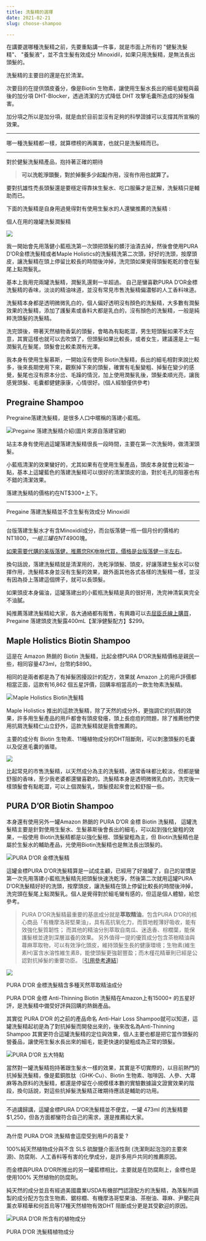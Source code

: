 ```yaml
---
title: 洗髮精的選擇
date: 2021-02-21
slug: choose-shampoo

---
```

在講要選哪種洗髮精之前，先要重點講一件事，就是市面上所有的 "健髮洗髮精"、 "養髮液"，並不含生髮有效成分 Minoxidil，如果只用洗髮精，是無法長出頭髮的。

洗髮精的主要目的還是在於清潔。

次要目的在提供頭皮養分，像是Biotin 生物素，讓使用生髮水長出的細毛變粗與最後的加分項 DHT-Blocker，透過清潔的方式降低 DHT 攻擊毛囊所造成的掉髮傷害。

加分項之所以是加分項，就是由於目前並沒有足夠的科學證據可以支撐其所宣稱的效果。

***

哪一種洗髮精都一樣，就算標榜的再厲害，也就只是洗髮精而已。

***

對於健髮洗髮精產品，抱持著正確的期待  

> **可以洗乾淨頭髮，對於掉髮多少起點作用，沒有作用也就算了。**

要對抗雄性禿長頭髮還是要穩定得靠抹生髮水、吃口服藥才是正解，洗髮精只是輔助而已。

下面的洗髮精是自身用過覺得對有使用生髮水的人還蠻推薦的洗髮精 : 

個人在用的幾罐洗髮潤髮精

![](/pxl_20210223_070552636.jpg)

我一開始會先用落健小藍瓶洗第一次頭把頭髮的髒汙油漬去掉，然後會使用PURA D’OR金標洗髮精或者Maple Holistics的洗髮精洗第二次頭，好好的洗頭，按摩頭皮，讓洗髮精在頭上停留比較長的時間後沖掉，洗完頭如果覺得頭髮乾乾的會在髮尾上點潤髮乳。

基本上我用完兩罐洗髮精，潤髮乳還剩一半超過。 自己是蠻喜歡PURA D’OR金標洗髮精的香味，淡淡的精油味道，並沒有常見市售洗髮精偏濃郁的人工香料味道。

洗髮精本身都是透明微微乳白的，個人偏好透明沒有顏色的洗髮精，大多數有潤髮效果的洗髮精，添加了護髮素或香料大都是乳白的，沒有顏色的洗髮精，一般是純粹洗頭髮的洗髮精。

洗完頭後，帶著天然植物香氣的頭髮，會略為有點乾澀，男生短頭髮如果不太在意，其實這樣也就可以去吹頭了，但頭髮如果比較長，或者女生，建議還是上一點潤髮乳在髮尾，頭髮會比較柔潤有光澤。

我本身有使用生髮慕斯，一開始沒有使用 Biotin洗髮精，長出的細毛相對來說比較多，後來長期使用下來，觀察掉下來的頭髮，確實有毛髮變粗、掉髮在變少的感覺，髮尾也沒有原本分岔、毛躁的情況，加上使用潤髮乳後，頭髮柔順光亮，讓我感覺頭髮、毛囊都健健康康，心情很好。(個人經驗僅供參考)

## Pregraine Shampoo

Pregraine落建洗髮精，是很多人口中暱稱的落建小藍瓶。

![Pregaine 落建洗髮精介紹(圖片來源自落建官網)](/pregrain.jpg "Pregaine 落建洗髮精介紹(圖片來源自落建官網)")

站主本身有使用過這罐落建洗髮精很長一段時間，主要在第一次洗髮時，做清潔頭髮。

小藍瓶清潔的效果蠻好的，尤其如果有在使用生髮產品，頭皮本身就會比較油一點，基本上這罐藍色的落建洗髮精可以很好的清潔頭皮的油，對於毛孔的阻塞也有不錯的清潔效果。

落建洗髮精的價格約在NT$300+上下。

***

Pregaine 落建洗髮精並不含生髮有效成分 Minoxidil

***

台版落建生髮水才有含Minoxidil成分，而台版落健一瓶一個月份的價格約 NT$1800， 一組三罐在NT$4900塊。

[ 如果需要代購的美版落健，推薦您RK咻咻代買，價格是台版落健一半左右](https://rrkk.com.tw/ "RK咻咻代買")。

換句話說，落建洗髮精就是清潔用的，洗乾淨頭髮、頭皮，好讓落建生髮水可以發揮作用，洗髮精本身並沒有生髮的效果，跟外面其他各式各樣的洗髮精一樣，並沒有因為掛上落建這個牌子，就可以長頭髮。

如果頭皮本身偏油，這罐落建出的小藍瓶洗髮精是真的很好用，洗完神清氣爽完全不油膩。

純推薦落建洗髮精給大家，各大通絡都有販售，有興趣可以去[屈臣氏線上購買](https://easymall.co/2mdRn)，Pregaine 落建頭皮洗髮露400mL【潔淨健髮配方】$299。

## Maple Holistics Biotin Shampoo

這是在 Amazon 熱銷的 Biotin 洗髮精，比起金標PURA D’OR洗髮精價格是親民一些，相同容量473ml，台幣約$890。

相同的是兩者都是為了有掉髮困擾設計的配方，效果就 Amazon 上的用戶評價都相當正面，這款有16,862 個五星評價，回購率相當高的一款生物素洗髮精。

![Ｍaple Holistics Biotin洗髮精](/71-5j-ttd0l-_sl1499_.jpg "Ｍaple Holistics Biotin洗髮精")

Maple Holistics 推出的這款洗髮精，除了天然的成分外，更強調它的抗屑的效果，許多用生髮產品的用戶都會有頭皮發癢，頭上長痘痘的問題，除了推薦他們使用抗屑洗髮精仁山立舒外，這款洗髮精就是我會推薦的。

主要的成分有 Biotin 生物素、11種植物成分的DHT阻斷劑，可以刺激頭髮的毛囊以及促進毛囊的循環。　

![](/612ccyaidpl-_sl1499_.jpg)

比起常見的市售洗髮精，以天然成分為主的洗髮精，通常香味都比較淡，但都是蠻舒服的香味，至少我老婆都還蠻喜歡的。洗髮精本身是透明微微乳白的，洗完後一樣頭髮會有點乾澀，可以上個潤髮乳，頭髮摸起來會比較舒服一些。

## PURA D’OR Biotin Shampoo

本身還有使用另外一罐Amazon 熱銷的 PURA D’OR 金標 Biotin 洗髮精， 這罐洗髮精主要是針對使用生髮水、生髮慕斯後會長出的細毛，可以起到強化變粗的效果，一般使用 Biotin洗髮精都是以強化髮根、頭髮變粗為主，但 Biotin洗髮精也是屬於生髮水的輔助產品，光使用Biotin洗髮精也是無法長出頭髮的。

![PURA D’OR 金標洗髮精](/81wl3qu9y8l-_sl1500_.jpg "PURA D’OR 金標洗髮精")

這罐金標PURA D’OR洗髮精算是一試成主顧，已經用了好幾罐了，自己的習慣是第一次先用落建小藍瓶洗髮精先把頭髮快速洗乾淨，然後第二次就用這罐PURA D’OR洗髮精好好的洗頭，按摩頭皮，讓洗髮精在頭上停留比較長的時間後沖掉，洗完頭在髮尾上點潤髮乳。個人是覺得對於細毛蠻有感的，但這是個人體驗，給您參考。

> PURA D’OR洗髮精最重要的基底成分就是**萃取精油**，包含PURA D’OR的核心商品「有機摩洛哥堅果油」，具有高抗氧化力，而質地輕薄好吸收，能有效強化髮質韌性； 而其他的精油分別萃取自南瓜、迷迭香、棕櫚葉，能保護髮根並達到深層滋養的效果。 另外值得一提的優質成分包含茶樹精油與蕁麻萃取物，可以有效淨化頭皮，維持頭髮生長的健康環境；生物素(維生素H)富含水溶性維生素B，能使頭髮更強韌豐盈；而木槿花精華則已經是公認對抗掉髮的重要功臣。 \[[引用參考連結](https://www.buyandship.com.tw/blog/2018/06/15/%E3%80%90pura-dor%E3%80%91%E9%87%91%E6%A8%99%E7%B4%94%E5%A4%A9%E7%84%B6%E6%8A%97%E6%8E%89%E8%AA%BF%E7%90%86%E6%B4%97%E9%AB%AE%E7%B2%BE-%E7%BE%8E%E5%9C%8B%E4%BA%9E%E9%A6%AC%E9%81%9C%E7%B6%B2/)\]

![](https://i2.wp.com/www.buyandship.com.tw/contents/uploads/2018/06/image4-44.png?w=700&ssl=1)

PURA D’OR 金標洗髮精含多種天然萃取精油成分

PURA D’OR 金標 Anti-Thinning Biotin 洗髮精在Amazon上有15000+ 的五星好評，是洗髮精中備受好評與回購的熱銷產品。

其實從 PURA D’OR 的之前的產品命名 Anti-Hair Loss Shampoo就可以知道，這罐洗髮精起初是為了對抗掉髮而開發出來的，後來改名為Anti-Thinning Shampoo 其實更符合這罐洗髮精的定位與效果，個人主要也都是把它當作頭髮的營養品，讓使用生髮水長出來的細毛，能更快速的變粗成為正常的頭髮。

![PURA D’OR 五大特點](/51-qfev6bcl.jpg "PURA D’OR 五大特點")

當然對一罐洗髮精抱持著跟生髮水一樣的效果，其實是不切實際的，以目前熱門的抗掉髮洗髮精，像是藍銅胜肽（GHK-Cu）、Biotin 生物素、咖啡因、人參、大蕁麻等為原料的洗髮精，都還是停留在小規模樣本數的實驗數據論文證實效果的階段，換句話說，對這些抗掉髮洗髮精正確期待應該是輔助的功用。

***

不過講歸講，這罐金標PURA D’OR洗髮精並不便宜，一罐 473ml 的洗髮精要$1,250，但各方面都蠻符合自己的需求，還是推薦給大家。

***

為什麼 PURA D’OR 洗髮精會這麼受到用戶的喜愛 ?

100%純天然植物成分與不含 SLS 硫酸鹽介面活性劑 (洗潔劑起泡泡的主要來源)、防腐劑、人工香料等有害的化學成分，是許多用戶共同的推薦原因。

而金標與PURA D’OR所推出的另一罐藍標相比，主要就是在防腐劑上，金標也是使用100% 天然植物的防腐劑。

純天然的成分並且有經過美國農業USDA有機部門認證配方的洗髮精，為落髮所調製的成分配方包含生物素、鋸棕櫚、有機摩洛哥堅果油、茶樹油、蕁麻、尹蘭花與薰衣草精華和何首烏等17種天然植物有效DHT 阻斷成分更是其受歡迎的原因。

![](/df042181-29b6-4176-a072-eafeb07eaa61-_cr0038802400_pt0_sx970__-1.jpg "PURA D’OR 所含有的植物成分")

PURA D’OR 洗髮精植物成分